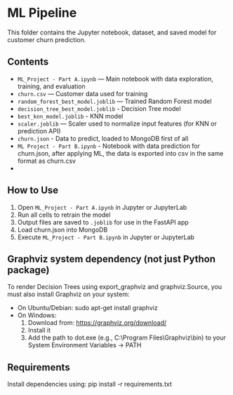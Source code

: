 # ML Pipeline

This folder contains the Jupyter notebook, dataset, and saved model for customer churn prediction.

## Contents

- `ML_Project - Part A.ipynb` — Main notebook with data exploration, training, and evaluation
- `churn.csv` — Customer data used for training
- `random_forest_best_model.joblib` — Trained Random Forest model
- `decision_tree_best_model.joblib` - Decision Tree model
- `best_knn_model.joblib` - KNN model
- `scaler.joblib` — Scaler used to normalize input features (for KNN or prediction API)
- `churn.json` - Data to predict, loaded to MongoDB first of all
- `ML Project - Part B.ipynb` - Notebook with data prediction for churn.json, after applying ML, the data is exported into csv in the same format as churn.csv 
- 
## How to Use

1. Open `ML_Project - Part A.ipynb` in Jupyter or JupyterLab
2. Run all cells to retrain the model
3. Output files are saved to `.joblib` for use in the FastAPI app
4. Load churn.json into MongoDB
5. Execute `ML_Project - Part B.ipynb` in Jupyter or JupyterLab

## Graphviz system dependency (not just Python package)

To render Decision Trees using export_graphviz and graphviz.Source, you must also install Graphviz on your system:
* On Ubuntu/Debian: sudo apt-get install graphviz
* On Windows:
  1. Download from: https://graphviz.org/download/
  2. Install it
  3. Add the path to dot.exe (e.g., C:\Program Files\Graphviz\bin) to your System Environment Variables → PATH


## Requirements

Install dependencies using: pip install -r requirements.txt